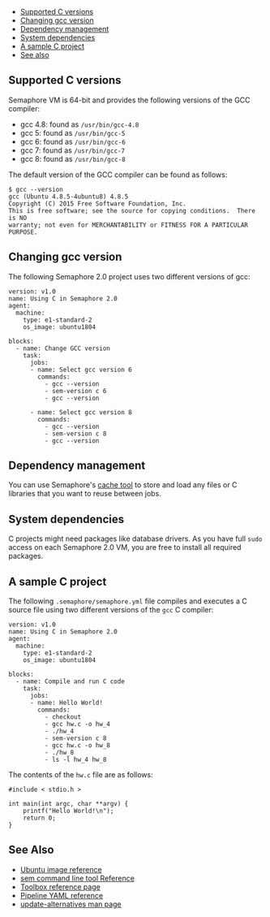 
* [Supported C versions](#supported-c-versions)
* [Changing gcc version](#changing-gcc-version)
* [Dependency management](#dependency-management)
* [System dependencies](#system-dependencies)
* [A sample C project](#a-sample-c-project)
* [See also](#see-also)

## Supported C versions

Semaphore VM is 64-bit and provides the following versions of the
GCC compiler:

* gcc 4.8: found as `/usr/bin/gcc-4.8`
* gcc 5: found as `/usr/bin/gcc-5`
* gcc 6: found as `/usr/bin/gcc-6`
* gcc 7: found as `/usr/bin/gcc-7`
* gcc 8: found as `/usr/bin/gcc-8`

The default version of the GCC compiler can be found as follows:

    $ gcc --version
    gcc (Ubuntu 4.8.5-4ubuntu8) 4.8.5
    Copyright (C) 2015 Free Software Foundation, Inc.
    This is free software; see the source for copying conditions.  There is NO
    warranty; not even for MERCHANTABILITY or FITNESS FOR A PARTICULAR PURPOSE.

## Changing gcc version

The following Semaphore 2.0 project uses two different versions of gcc:

	version: v1.0
	name: Using C in Semaphore 2.0
	agent:
	  machine:
	    type: e1-standard-2
	    os_image: ubuntu1804
    
	blocks:
	  - name: Change GCC version
	    task:
	      jobs:
	      - name: Select gcc version 6
	        commands:
	          - gcc --version
	          - sem-version c 6
	          - gcc --version
    
	      - name: Select gcc version 8
	        commands:
	          - gcc --version
	          - sem-version c 8
	          - gcc --version

## Dependency management

You can use Semaphore's [cache tool](https://docs.semaphoreci.com/article/54-toolbox-reference#cache)
to store and load any files or C libraries that you want to reuse between jobs.

## System dependencies

C projects might need packages like database drivers. As you have full `sudo`
access on each Semaphore 2.0 VM, you are free to install all required packages.

## A sample C project

The following `.semaphore/semaphore.yml` file compiles and executes a C source
file using two different versions of the `gcc` C compiler:

    version: v1.0
    name: Using C in Semaphore 2.0
    agent:
      machine:
        type: e1-standard-2
        os_image: ubuntu1804
    
    blocks:
	  - name: Compile and run C code
	    task:
	      jobs:
	      - name: Hello World!
	        commands:
	          - checkout
	          - gcc hw.c -o hw_4
	          - ./hw_4
	          - sem-version c 8
	          - gcc hw.c -o hw_8
	          - ./hw_8
	          - ls -l hw_4 hw_8

The contents of the `hw.c` file are as follows:

<pre><code class="language-c">#include < stdio.h >
    
int main(int argc, char **argv) {
    printf("Hello World!\n");
    return 0;
}
</code></pre>

## See Also

* [Ubuntu image reference](https://docs.semaphoreci.com/article/32-ubuntu-1804-image)
* [sem command line tool Reference](https://docs.semaphoreci.com/article/53-sem-reference)
* [Toolbox reference page](https://docs.semaphoreci.com/article/54-toolbox-reference)
* [Pipeline YAML reference](https://docs.semaphoreci.com/article/50-pipeline-yaml)
* [update-alternatives man page](http://manpages.ubuntu.com/manpages/trusty/man8/update-alternatives.8.html)

